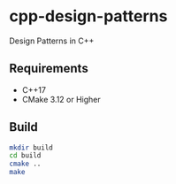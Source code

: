 # cpp-design-patterns

Design Patterns in C++

## Requirements

* C++17
* CMake 3.12 or Higher

## Build
```bash
mkdir build
cd build
cmake ..
make
```